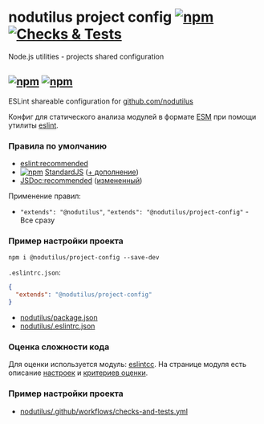 # nodutilus project config [![npm][npmbadge]][npm] [![Checks & Tests][badge]][actions]

Node.js utilities - projects shared configuration

## [![npm](https://img.shields.io/npm/dependency-version/@nodutilus/project-config/eslint-config-standard)](https://www.npmjs.com/package/eslint-config-standard) [![npm](https://img.shields.io/npm/dependency-version/@nodutilus/project-config/eslint-plugin-jsdoc)](https://www.npmjs.com/package/eslint-plugin-jsdoc)

ESLint shareable configuration for [github.com/nodutilus](https://github.com/nodutilus)

Конфиг для статического анализа модулей в формате [ESM](https://nodejs.org/api/esm.html)
при помощи утилиты [eslint](https://www.npmjs.com/package/eslint).

### Правила по умолчанию

-   [eslint:recommended](https://eslint.org/docs/rules/)
-   [![npm](https://img.shields.io/npm/dependency-version/@nodutilus/project-config/eslint-config-standard)](https://www.npmjs.com/package/eslint-config-standard) [StandardJS](https://www.npmjs.com/package/eslint-config-standard)
    ([+ дополнение](https://github.com/nodutilus/project-config/blob/master/node-base.cjs))
-   [JSDoc:recommended](https://www.npmjs.com/package/eslint-plugin-jsdoc)
    ([измененный](https://github.com/nodutilus/project-config/blob/master/jsdoc.cjs))

Применение правил:

-   `"extends": "@nodutilus"`, `"extends": "@nodutilus/project-config"` - Все сразу

### Пример настройки проекта

`npm i @nodutilus/project-config --save-dev`

`.eslintrc.json`:

```json
{
  "extends": "@nodutilus/project-config"
}
```

-   [nodutilus/package.json](https://github.com/nodutilus/nodutilus/blob/master/package.json)
-   [nodutilus/.eslintrc.json](https://github.com/nodutilus/nodutilus/blob/master/.eslintrc.json)

### Оценка сложности кода

Для оценки используется модуль: [eslintcc](https://www.npmjs.com/package/eslintcc).
На странице модуля есть описание
  [настроек](https://www.npmjs.com/package/eslintcc#configuration)
  и [критериев оценки](https://www.npmjs.com/package/eslintcc#complexity-ranks).

### Пример настройки проекта

-   [nodutilus/.github/workflows/checks-and-tests.yml](https://github.com/nodutilus/nodutilus/blob/master/.github/workflows/checks-and-tests.yml)

[npmbadge]: https://img.shields.io/npm/v/@nodutilus/project-config

[npm]: https://www.npmjs.com/package/@nodutilus/project-config

[badge]: https://github.com/nodutilus/project-config/actions/workflows/main.yml/badge.svg?branch=main&event=push

[actions]: https://github.com/nodutilus/project-config/actions
